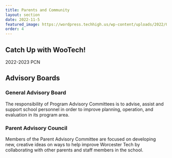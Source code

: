 ```yaml
---
title: Parents and Community
layout: section
date: 2022-11-5
featured_image: https://wordpress.techhigh.us/wp-content/uploads/2022/04/jason-goodman-6awfTPLGaCE-unsplash-1.jpg
order: 4
---
```


## Catch Up with WooTech!

 2022-2023 PCN


## Advisory Boards

### General Advisory Board
The responsibility of Program Advisory Committees is to advise, assist and support school personnel in order to improve planning, operation, and evaluation in its program area.

### Parent Advisory Council
Members of the Parent Advisory Committee are focused on developing new, creative ideas on ways to help improve Worcester Tech by collaborating with other parents and staff members in the school.